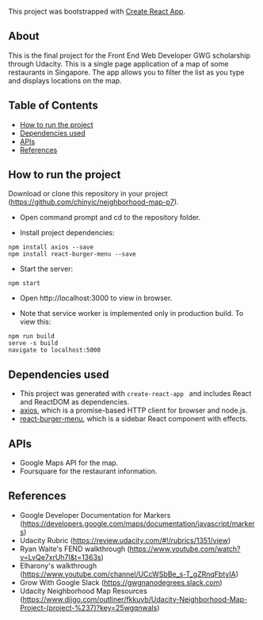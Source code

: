 This project was bootstrapped with [Create React App](https://github.com/facebookincubator/create-react-app).

## About

This is the final project for the Front End Web Developer GWG scholarship through Udacity. This is a single page application of a map of some restaurants in Singapore. The app allows you to filter the list as you type and displays locations on the map.


## Table of Contents

- [How to run the project](#how-to-run-the-project)
- [Dependencies used](#dependencies-used)
- [APIs](#apis)
- [References](#references)


## How to run the project

Download or clone this repository in your project (https://github.com/chinyic/neighborhood-map-p7).

* Open command prompt and cd to the repository folder.

* Install project dependencies:

```
npm install axios --save
npm install react-burger-menu --save
```
* Start the server:
```
npm start
```
* Open http://localhost:3000 to view in browser.

* Note that service worker is implemented only in production build. To view this:

```
npm run build
serve -s build
navigate to localhost:5000
```
## Dependencies used

* This project was generated with ```create-react-app ``` and includes React and ReactDOM as dependencies.
* [axios](https://github.com/axios/axios), which is a promise-based HTTP client for browser and node.js.
* [react-burger-menu](https://www.npmjs.com/package/react-burger-menu), which is a sidebar React component with effects.

## APIs
* Google Maps API for the map.
* Foursquare for the restaurant information.

## References
* Google Developer Documentation for Markers (https://developers.google.com/maps/documentation/javascript/markers)
* Udacity Rubric (https://review.udacity.com/#!/rubrics/1351/view)
* Ryan Waite's FEND walkthrough (https://www.youtube.com/watch?v=LvQe7xrUh7I&t=1363s)
* Elharony's walkthrough (https://www.youtube.com/channel/UCcWSbBe_s-T_gZRnqFbtyIA)
* Grow With Google Slack (https://gwgnanodegrees.slack.com)
* Udacity Neighborhood Map Resources (https://www.diigo.com/outliner/fkkuvb/Udacity-Neighborhood-Map-Project-(project-%237)?key=25wgqnwals)
